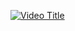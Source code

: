 

[![Video Title](thumbnail_image_url)]([https://www.youtube.com/watch?v=VIDEO_ID](https://youtu.be/UmqZLnHwVNc))
